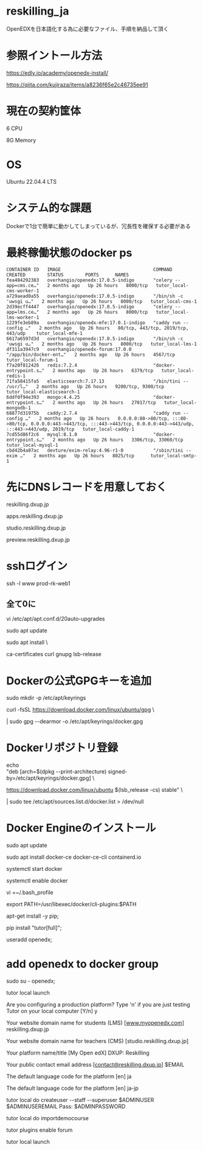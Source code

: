 # reskilling_ja
OpenEDXを日本語化する為に必要なファイル、手順を納品して頂く

# 参照イントール方法
https://edly.io/academy/openedx-install/

https://qiita.com/kujiraza/items/a8236f65e2c46735ee91

# 現在の契約筐体
6 CPU

8G Memory

# OS
Ubuntu 22.04.4 LTS

# システム的な課題
Dockerで1台で簡単に動かしてしまっているが、冗長性を確保する必要がある

# 最終稼働状態のdocker ps
```
CONTAINER ID   IMAGE                                  COMMAND                  CREATED        STATUS        PORTS      NAMES
fea484292383   overhangio/openedx:17.0.5-indigo       "celery --app=cms.ce…"   2 months ago   Up 26 hours   8000/tcp   tutor_local-cms-worker-1
a729aead0a55   overhangio/openedx:17.0.5-indigo       "/bin/sh -c 'uwsgi u…"   2 months ago   Up 26 hours   8000/tcp   tutor_local-cms-1
2d39ecff4447   overhangio/openedx:17.0.5-indigo       "celery --app=lms.ce…"   2 months ago   Up 26 hours   8000/tcp   tutor_local-lms-worker-1
1229fe3eb89a   overhangio/openedx-mfe:17.0.1-indigo   "caddy run --config …"   2 months ago   Up 26 hours   80/tcp, 443/tcp, 2019/tcp, 443/udp    tutor_local-mfe-1
6617a6597d3d   overhangio/openedx:17.0.5-indigo       "/bin/sh -c 'uwsgi u…"   2 months ago   Up 26 hours   8000/tcp   tutor_local-lms-1
df311a3947c9   overhangio/openedx-forum:17.0.0        "/app/bin/docker-ent…"   2 months ago   Up 26 hours   4567/tcp   tutor_local-forum-1
f7a20f812426   redis:7.2.4                            "docker-entrypoint.s…"   2 months ago   Up 26 hours   6379/tcp   tutor_local-redis-1
71fa58415fa5   elasticsearch:7.17.13                  "/bin/tini -- /usr/l…"   2 months ago   Up 26 hours   9200/tcp, 9300/tcp     tutor_local-elasticsearch-1
6ddf0f94e393   mongo:4.4.25                           "docker-entrypoint.s…"   2 months ago   Up 26 hours   27017/tcp   tutor_local-mongodb-1
68877d31975b   caddy:2.7.4                            "caddy run --config …"   2 months ago   Up 26 hours   0.0.0.0:80->80/tcp, :::80->80/tcp, 0.0.0.0:443->443/tcp, :::443->443/tcp, 0.0.0.0:443->443/udp, :::443->443/udp, 2019/tcp   tutor_local-caddy-1
7cd55d86f2c6   mysql:8.1.0                            "docker-entrypoint.s…"   2 months ago   Up 26 hours   3306/tcp, 33060/tcp    tutor_local-mysql-1
cbd42b4a07ac   devture/exim-relay:4.96-r1-0           "/sbin/tini -- exim …"   2 months ago   Up 26 hours   8025/tcp      tutor_local-smtp-1
```

# 先にDNSレコードを用意しておく
reskilling.dxup.jp

apps.reskilling.dxup.jp

studio.reskilling.dxup.jp

preview.reskilling.dxup.jp

# sshログイン
ssh -l www prod-rk-web1

## 全て0に
vi /etc/apt/apt.conf.d/20auto-upgrades

sudo apt update

sudo apt install \

 ca-certificates curl gnupg lsb-release

# Dockerの公式GPGキーを追加
sudo mkdir -p /etc/apt/keyrings

curl -fsSL https://download.docker.com/linux/ubuntu/gpg \

  | sudo gpg --dearmor -o /etc/apt/keyrings/docker.gpg

# Dockerリポジトリ登録
echo \
  "deb [arch=$(dpkg --print-architecture) signed-by=/etc/apt/keyrings/docker.gpg] \
  
  https://download.docker.com/linux/ubuntu $(lsb_release -cs) stable" \
  
  | sudo tee /etc/apt/sources.list.d/docker.list > /dev/null

# Docker Engineのインストール
sudo apt update

sudo apt install docker-ce docker-ce-cli containerd.io

systemctl start docker

systemctl enable docker

vi =~/.bash_profile

export PATH=/usr/libexec/docker/cli-plugins:$PATH

apt-get install -y pip;

pip install "tutor[full]";

useradd openedx;
# add openedx to docker group

sudo su - openedx;

tutor local launch

Are you configuring a production platform? Type 'n' if you are just testing Tutor on your local computer [Y/n] y

Your website domain name for students (LMS) [www.myopenedx.com] reskilling.dxup.jp

Your website domain name for teachers (CMS) [studio.reskilling.dxup.jp]

Your platform name/title [My Open edX] DXUP: Reskilling

Your public contact email address [contact@reskilling.dxup.jp] $EMAIL

The default language code for the platform [en] ja

The default language code for the platform [en] ja-jp

tutor local do createuser --staff --superuser $ADMINUSER $ADMINUSEREMAIL
Pass: $ADMINPASSWORD

tutor local do importdemocourse

tutor plugins enable forum

tutor local launch
